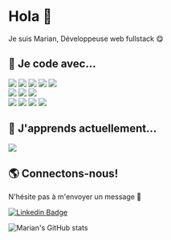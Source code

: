 
# Hola 👋

Je suis Marian, Développeuse web fullstack 😋

## 👾 Je code avec...
![](https://img.shields.io/badge/JavaScript-informational?style=flat&logo=JavaScript&logoColor=ColorName&color=black)
![](https://img.shields.io/badge/TypeScript-informational?style=flat&logo=TypeScript&logoColor=ColorName&color=black)
![](https://img.shields.io/badge/Vue.js-informational?style=flat&logo=Vue.js&logoColor=ColorName&color=black)
![](https://img.shields.io/badge/Php-informational?style=flat&logo=Php&logoColor=ColorName&color=black)
![](https://img.shields.io/badge/Symfony-informational?style=flat&logo=Symfony&logoColor=ColorName&color=black)
<br/>
![](https://img.shields.io/badge/HTML-informational?style=flat&logo=html5&logoColor=ColorName&color=black)
![](https://img.shields.io/badge/CSS-informational?style=flat&logo=css3&logoColor=ColorName&color=black)
![](https://img.shields.io/badge/Sass-informational?style=flat&logo=Sass&logoColor=ColorName&color=black)
<br/>
![](https://img.shields.io/badge/Mysql-informational?style=flat&logo=Mysql&logoColor=ColorName&color=black)
![](https://img.shields.io/badge/Postman-informational?style=flat&logo=Postman&logoColor=ColorName&color=black)
![](https://img.shields.io/badge/Git-informational?style=flat&logo=Git&logoColor=ColorName&color=black)
![](https://img.shields.io/badge/Github-informational?style=flat&logo=Github&logoColor=ColorName&color=black)


## 🌱 J'apprends actuellement...
![](https://img.shields.io/badge/figma-informational?style=flat&logo=figma&logoColor=ColorName&color=black)


## 🌎 Connectons-nous! 
N'hésite pas à m'envoyer un message 💬 

[![Linkedin Badge](https://img.shields.io/badge/-LinkedIn-blue?style=flat&logo=Linkedin&logoColor=ColorName&color=black&link=https://www.linkedin.com/in/marianmartinez-84aa43199/)](https://www.linkedin.com/in/marianmartinez-84aa43199/) 

![Marian's GitHub stats](https://github-readme-stats.vercel.app/api?username=mariammartinez&show_icons=true&theme=radical)


